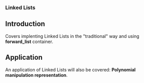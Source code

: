 ### Linked Lists

## Introduction

Covers implenting Linked Lists in the "traditional" way and using __forward_list__ container.

## Application

An application of Linked Lists will also be covered: __Polynomial manipulation representation__.
